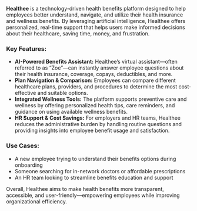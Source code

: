 **Healthee** is a technology-driven health benefits platform designed to help employees better understand, navigate, and utilize their health insurance and wellness benefits. By leveraging artificial intelligence, Healthee offers personalized, real-time support that helps users make informed decisions about their healthcare, saving time, money, and frustration.

### Key Features:

* **AI-Powered Benefits Assistant:** Healthee’s virtual assistant—often referred to as “Zoe”—can instantly answer employee questions about their health insurance, coverage, copays, deductibles, and more.
* **Plan Navigation & Comparison:** Employees can compare different healthcare plans, providers, and procedures to determine the most cost-effective and suitable options.
* **Integrated Wellness Tools:** The platform supports preventive care and wellness by offering personalized health tips, care reminders, and guidance on using available wellness benefits.
* **HR Support & Cost Savings:** For employers and HR teams, Healthee reduces the administrative burden by handling routine questions and providing insights into employee benefit usage and satisfaction.

### Use Cases:

* A new employee trying to understand their benefits options during onboarding
* Someone searching for in-network doctors or affordable prescriptions
* An HR team looking to streamline benefits education and support

Overall, Healthee aims to make health benefits more transparent, accessible, and user-friendly—empowering employees while improving organizational efficiency.
